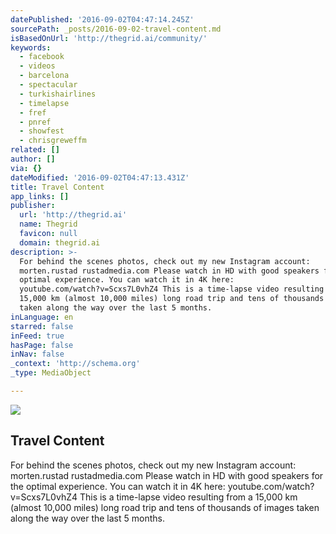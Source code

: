 ```yaml
---
datePublished: '2016-09-02T04:47:14.245Z'
sourcePath: _posts/2016-09-02-travel-content.md
isBasedOnUrl: 'http://thegrid.ai/community/'
keywords:
  - facebook
  - videos
  - barcelona
  - spectacular
  - turkishairlines
  - timelapse
  - fref
  - pnref
  - showfest
  - chrisgreweffm
related: []
author: []
via: {}
dateModified: '2016-09-02T04:47:13.431Z'
title: Travel Content
app_links: []
publisher:
  url: 'http://thegrid.ai'
  name: Thegrid
  favicon: null
  domain: thegrid.ai
description: >-
  For behind the scenes photos, check out my new Instagram account:
  morten.rustad rustadmedia.com Please watch in HD with good speakers for the
  optimal experience. You can watch it in 4K here:
  youtube.com/watch?v=Scxs7L0vhZ4 This is a time-lapse video resulting from a
  15,000 km (almost 10,000 miles) long road trip and tens of thousands of images
  taken along the way over the last 5 months.
inLanguage: en
starred: false
inFeed: true
hasPage: false
inNav: false
_context: 'http://schema.org'
_type: MediaObject

---
```

<article style=""><img src="https://s3-us-west-2.amazonaws.com/the-grid-img/p/739d53f7bf9a74ad7e294736718da06a4a62af97.jpg" /><h1>Travel Content</h1><p>For behind the scenes photos, check out my new Instagram account: morten.rustad rustadmedia.com Please watch in HD with good speakers for the optimal experience. You can watch it in 4K here: youtube.com/watch?v=Scxs7L0vhZ4 This is a time-lapse video resulting from a 15,000 km (almost 10,000 miles) long road trip and tens of thousands of images taken along the way over the last 5 months.</p></article>